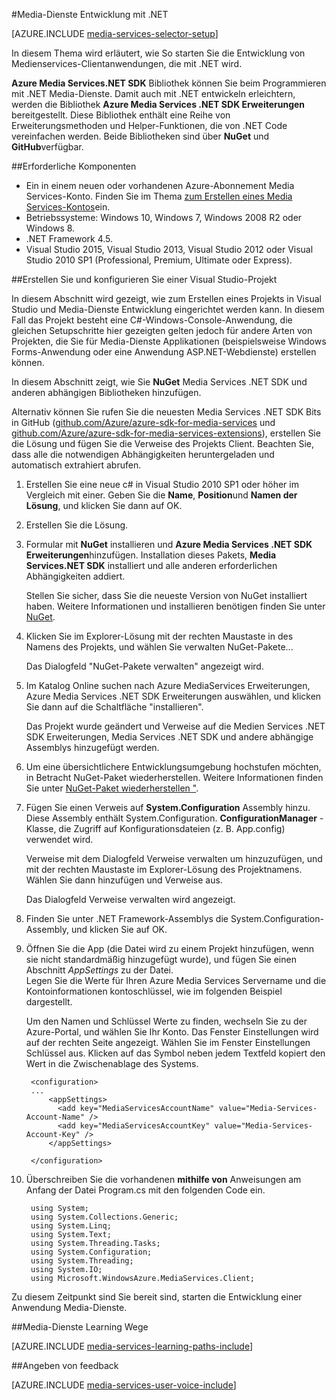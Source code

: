 <properties 
    pageTitle="So richten Sie Computer für die Entwicklung von Medien Services mit .NET" 
    description="Informationen Sie zu den erforderlichen Komponenten für Media-Dienste mit dem Media Services SDK für .NET. Auch erfahren Sie, wie Sie eine Visual Studio-app zu erstellen." 
    services="media-services" 
    documentationCenter="" 
    authors="juliako" 
    manager="erikre" 
    editor=""/>

<tags 
    ms.service="media-services" 
    ms.workload="media" 
    ms.tgt_pltfrm="na" 
    ms.devlang="dotnet" 
    ms.topic="article" 
    ms.date="10/24/2016"  
    ms.author="juliako"/>

#<a name="media-services-development-with-net"></a>Media-Dienste Entwicklung mit .NET

[AZURE.INCLUDE [media-services-selector-setup](../../includes/media-services-selector-setup.md)]

In diesem Thema wird erläutert, wie So starten Sie die Entwicklung von Medienservices-Clientanwendungen, die mit .NET wird.

**Azure Media Services.NET SDK** Bibliothek können Sie beim Programmieren mit .NET Media-Dienste. Damit auch mit .NET entwickeln erleichtern, werden die Bibliothek **Azure Media Services .NET SDK Erweiterungen** bereitgestellt. Diese Bibliothek enthält eine Reihe von Erweiterungsmethoden und Helper-Funktionen, die von .NET Code vereinfachen werden. Beide Bibliotheken sind über **NuGet** und **GitHub**verfügbar.


##<a name="prerequisites"></a>Erforderliche Komponenten

-   Ein in einem neuen oder vorhandenen Azure-Abonnement Media Services-Konto. Finden Sie im Thema [zum Erstellen eines Media Services-Kontos](media-services-portal-create-account.md)ein.
-   Betriebssysteme: Windows 10, Windows 7, Windows 2008 R2 oder Windows 8.
-   .NET Framework 4.5.
-    Visual Studio 2015, Visual Studio 2013, Visual Studio 2012 oder Visual Studio 2010 SP1 (Professional, Premium, Ultimate oder Express).


##<a name="create-and-configure-a-visual-studio-project"></a>Erstellen Sie und konfigurieren Sie einer Visual Studio-Projekt

In diesem Abschnitt wird gezeigt, wie zum Erstellen eines Projekts in Visual Studio und Media-Dienste Entwicklung eingerichtet werden kann.  In diesem Fall das Projekt besteht eine C#-Windows-Console-Anwendung, die gleichen Setupschritte hier gezeigten gelten jedoch für andere Arten von Projekten, die Sie für Media-Dienste Applikationen (beispielsweise Windows Forms-Anwendung oder eine Anwendung ASP.NET-Webdienste) erstellen können.

In diesem Abschnitt zeigt, wie Sie **NuGet** Media Services .NET SDK und anderen abhängigen Bibliotheken hinzufügen.

Alternativ können Sie rufen Sie die neuesten Media Services .NET SDK Bits in GitHub ([github.com/Azure/azure-sdk-for-media-services](https://github.com/Azure/azure-sdk-for-media-services) und [github.com/Azure/azure-sdk-for-media-services-extensions](https://github.com/Azure/azure-sdk-for-media-services-extensions)), erstellen Sie die Lösung und fügen Sie die Verweise des Projekts Client. Beachten Sie, dass alle die notwendigen Abhängigkeiten heruntergeladen und automatisch extrahiert abrufen.

1. Erstellen Sie eine neue c# in Visual Studio 2010 SP1 oder höher im Vergleich mit einer. Geben Sie die **Name**, **Position**und **Namen der Lösung**, und klicken Sie dann auf OK.

2. Erstellen Sie die Lösung.

2. Formular mit **NuGet** installieren und **Azure Media Services .NET SDK Erweiterungen**hinzufügen. Installation dieses Pakets, **Media Services.NET SDK** installiert und alle anderen erforderlichen Abhängigkeiten addiert.

    Stellen Sie sicher, dass Sie die neueste Version von NuGet installiert haben. Weitere Informationen und installieren benötigen finden Sie unter [NuGet](http://nuget.codeplex.com/).

2. Klicken Sie im Explorer-Lösung mit der rechten Maustaste in des Namens des Projekts, und wählen Sie verwalten NuGet-Pakete...

    Das Dialogfeld "NuGet-Pakete verwalten" angezeigt wird.

3. Im Katalog Online suchen nach Azure MediaServices Erweiterungen, Azure Media Services .NET SDK Erweiterungen auswählen, und klicken Sie dann auf die Schaltfläche "installieren".

    Das Projekt wurde geändert und Verweise auf die Medien Services .NET SDK Erweiterungen, Media Services .NET SDK und andere abhängige Assemblys hinzugefügt werden.

4. Um eine übersichtlichere Entwicklungsumgebung hochstufen möchten, in Betracht NuGet-Paket wiederherstellen. Weitere Informationen finden Sie unter [NuGet-Paket wiederherstellen "](http://docs.nuget.org/consume/package-restore).

3. Fügen Sie einen Verweis auf **System.Configuration** Assembly hinzu. Diese Assembly enthält System.Configuration. **ConfigurationManager** -Klasse, die Zugriff auf Konfigurationsdateien (z. B. App.config) verwendet wird.

    Verweise mit dem Dialogfeld Verweise verwalten um hinzuzufügen, und mit der rechten Maustaste im Explorer-Lösung des Projektnamens. Wählen Sie dann hinzufügen und Verweise aus.

    Das Dialogfeld Verweise verwalten wird angezeigt.

4. Finden Sie unter .NET Framework-Assemblys die System.Configuration-Assembly, und klicken Sie auf OK.
5. Öffnen Sie die App (die Datei wird zu einem Projekt hinzufügen, wenn sie nicht standardmäßig hinzugefügt wurde), und fügen Sie einen Abschnitt *AppSettings* zu der Datei.     
Legen Sie die Werte für Ihren Azure Media Services Servername und die Kontoinformationen kontoschlüssel, wie im folgenden Beispiel dargestellt.

    Um den Namen und Schlüssel Werte zu finden, wechseln Sie zu der Azure-Portal, und wählen Sie Ihr Konto. Das Fenster Einstellungen wird auf der rechten Seite angezeigt. Wählen Sie im Fenster Einstellungen Schlüssel aus. Klicken auf das Symbol neben jedem Textfeld kopiert den Wert in die Zwischenablage des Systems.


        <configuration>
        ...
            <appSettings>
              <add key="MediaServicesAccountName" value="Media-Services-Account-Name" />
              <add key="MediaServicesAccountKey" value="Media-Services-Account-Key" />
            </appSettings>

        </configuration>

6. Überschreiben Sie die vorhandenen **mithilfe von** Anweisungen am Anfang der Datei Program.cs mit den folgenden Code ein.

        using System;
        using System.Collections.Generic;
        using System.Linq;
        using System.Text;
        using System.Threading.Tasks;
        using System.Configuration;
        using System.Threading;
        using System.IO;
        using Microsoft.WindowsAzure.MediaServices.Client;

Zu diesem Zeitpunkt sind Sie bereit sind, starten die Entwicklung einer Anwendung Media-Dienste.    


##<a name="media-services-learning-paths"></a>Media-Dienste Learning Wege

[AZURE.INCLUDE [media-services-learning-paths-include](../../includes/media-services-learning-paths-include.md)]

##<a name="provide-feedback"></a>Angeben von feedback

[AZURE.INCLUDE [media-services-user-voice-include](../../includes/media-services-user-voice-include.md)]
